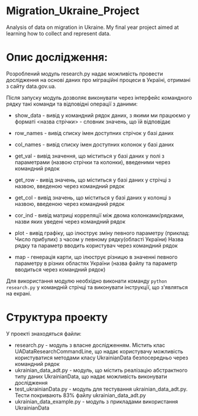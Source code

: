# Migration_Ukraine_Project
Analysis of data on migration in Ukraine. My final year project aimed at learning how to collect and represent data.

Опис дослідження:
================

Розроблений модуль research.py надає можливість провести дослідження на основі даних про міграційні процеси в Україні, отримані з сайту data.gov.ua.

Після запуску модуль дозволяє виконувати через інтерфейс командного рядку такі команди та відповідні операції з даними:

* show_data - вивід у командний рядок даних, з якими ми працюємо у форматі <назва стрічки> - словник значень, що їй відповідає

* row_names - вивід списку імен доступних стрічок у базі даних

* col_names - вивід списку імен доступних колонок у базі даних

* get_val - вивід значення, що міститься у базі даних у полі з параметрами (назвою стрічки та колонки), введеними через командний рядок

* get_row - вивід значень, що міститься у базі даних у стрічці з назвою, введеною через командний рядок

* get_col - вивід значень, що міститься у базі даних у колонці з назвою, введеною через командний рядок

* cor_ind - вивід матриці корреляції між двома колонками/рядками, назви яких уведені через командний рядок

* plot - вивід графіку, що ілюструє зміну певного параметру (приклад: Число прибулих) з часом у певному рядку(області України)
       Назва рядку та параметр вводить користувач через командний рядок
       
* map - генерація карти, що ілюструє різницю в значенні певного параметру в різних областях України (назва файлу та параметр вводиться через       командний рядок)

Для використання модулю необхідно виконати команду <code>python research.py</code> у командній стрічці та виконувати інструкції, що з'являться на екрані.

Структура проекту
=================

У проекті знаходяться файли:
* research.py - модуль з власне дослідженням. Містить клас UADataResearchCommandLine, що надає користувачу можливість користуватися методами класу UkrainianData безпосередньо через командний рядок
* ukrainian_data_adt.py - модуль, що містить реалізацію абстрактного типу даних UkrainianData, що надає можливість виконувати дослідження
* test_ukrainianData.py - модуль для тестування ukrainian_data_adt.py. Тести покривають 83% файлу ukrainian_data_adt.py
* ukrainian_data_example.py - модуль з прикладами використання UkrainianData
